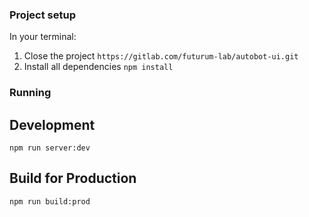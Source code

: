 ### Project setup ###
In your terminal:
1. Close the project `https://gitlab.com/futurum-lab/autobot-ui.git`
2. Install all dependencies `npm install`

### Running ###

## Development ##
`npm run server:dev`

## Build for Production ##
`npm run build:prod`
